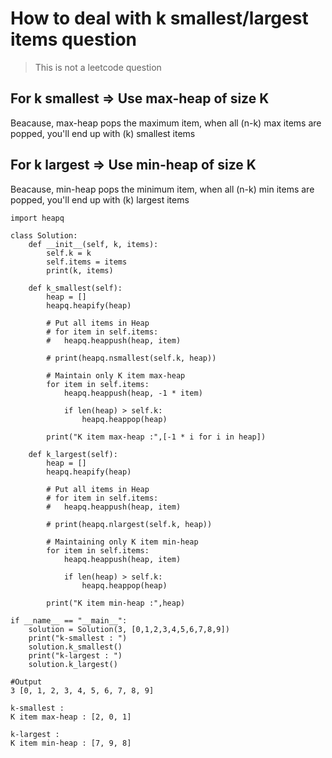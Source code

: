 # How to deal with k smallest/largest items question

> This is not a leetcode question

## For k smallest => Use max-heap of size K

Beacause, max-heap pops the maximum item, when all (n-k) max items are popped, you'll end up with (k) smallest items

## For k largest => Use min-heap of size K

Beacause, min-heap pops the minimum item, when all (n-k) min items are popped, you'll end up with (k) largest items

```
import heapq

class Solution:
	def __init__(self, k, items):
		self.k = k
		self.items = items
		print(k, items)

	def k_smallest(self):
		heap = []
		heapq.heapify(heap)

		# Put all items in Heap
		# for item in self.items:
		# 	heapq.heappush(heap, item)
		
		# print(heapq.nsmallest(self.k, heap))

		# Maintain only K item max-heap
		for item in self.items:
			heapq.heappush(heap, -1 * item)

			if len(heap) > self.k:
				heapq.heappop(heap)
		
		print("K item max-heap :",[-1 * i for i in heap])

	def k_largest(self):
		heap = []
		heapq.heapify(heap)

		# Put all items in Heap
		# for item in self.items:
		# 	heapq.heappush(heap, item)
		
		# print(heapq.nlargest(self.k, heap))

		# Maintaining only K item min-heap
		for item in self.items:
			heapq.heappush(heap, item)

			if len(heap) > self.k:
				heapq.heappop(heap)
		
		print("K item min-heap :",heap)

if __name__ == "__main__":
	solution = Solution(3, [0,1,2,3,4,5,6,7,8,9])
	print("k-smallest : ")
	solution.k_smallest()
	print("k-largest : ")
	solution.k_largest()

#Output
3 [0, 1, 2, 3, 4, 5, 6, 7, 8, 9]

k-smallest :
K item max-heap : [2, 0, 1]

k-largest :
K item min-heap : [7, 9, 8]
```